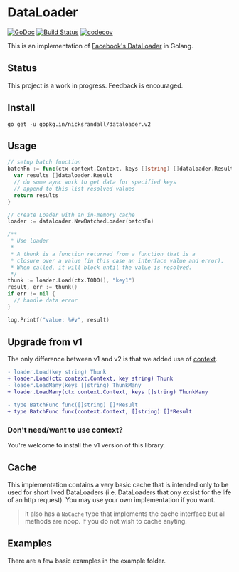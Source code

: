 # DataLoader
[![GoDoc](https://godoc.org/github.com/nicksrandall/dataloader?status.svg)](https://godoc.org/github.com/nicksrandall/dataloader)
[![Build Status](https://travis-ci.org/nicksrandall/dataloader.svg?branch=master)](https://travis-ci.org/nicksrandall/dataloader)
[![codecov](https://codecov.io/gh/nicksrandall/dataloader/branch/master/graph/badge.svg)](https://codecov.io/gh/nicksrandall/dataloader)

This is an implementation of [Facebook's DataLoader](https://github.com/facebook/dataloader) in Golang.

## Status
This project is a work in progress. Feedback is encouraged.

## Install
`go get -u gopkg.in/nicksrandall/dataloader.v2`

## Usage
```go
// setup batch function
batchFn := func(ctx context.Context, keys []string) []dataloader.Result {
  var results []dataloader.Result
  // do some aync work to get data for specified keys
  // append to this list resolved values
  return results
}

// create Loader with an in-memory cache
loader := dataloader.NewBatchedLoader(batchFn)

/**
 * Use loader
 *
 * A thunk is a function returned from a function that is a 
 * closure over a value (in this case an interface value and error).
 * When called, it will block until the value is resolved.
 */
thunk := loader.Load(ctx.TODO(), "key1")
result, err := thunk()
if err != nil {
  // handle data error
}

log.Printf("value: %#v", result)
```

## Upgrade from v1
The only difference between v1 and v2 is that we added use of [context](https://golang.org/pkg/context).

```diff
- loader.Load(key string) Thunk
+ loader.Load(ctx context.Context, key string) Thunk
- loader.LoadMany(keys []string) ThunkMany
+ loader.LoadMany(ctx context.Context, keys []string) ThunkMany
```

```diff
- type BatchFunc func([]string) []*Result
+ type BatchFunc func(context.Context, []string) []*Result
```

### Don't need/want to use context?
You're welcome to install the v1 version of this library.

## Cache
This implementation contains a very basic cache that is intended only to be used for short lived DataLoaders (i.e. DataLoaders that ony exsist for the life of an http request). You may use your own implementation if you want.

> it also has a `NoCache` type that implements the cache interface but all methods are noop. If you do not wish to cache anyting.

## Examples
There are a few basic examples in the example folder.
